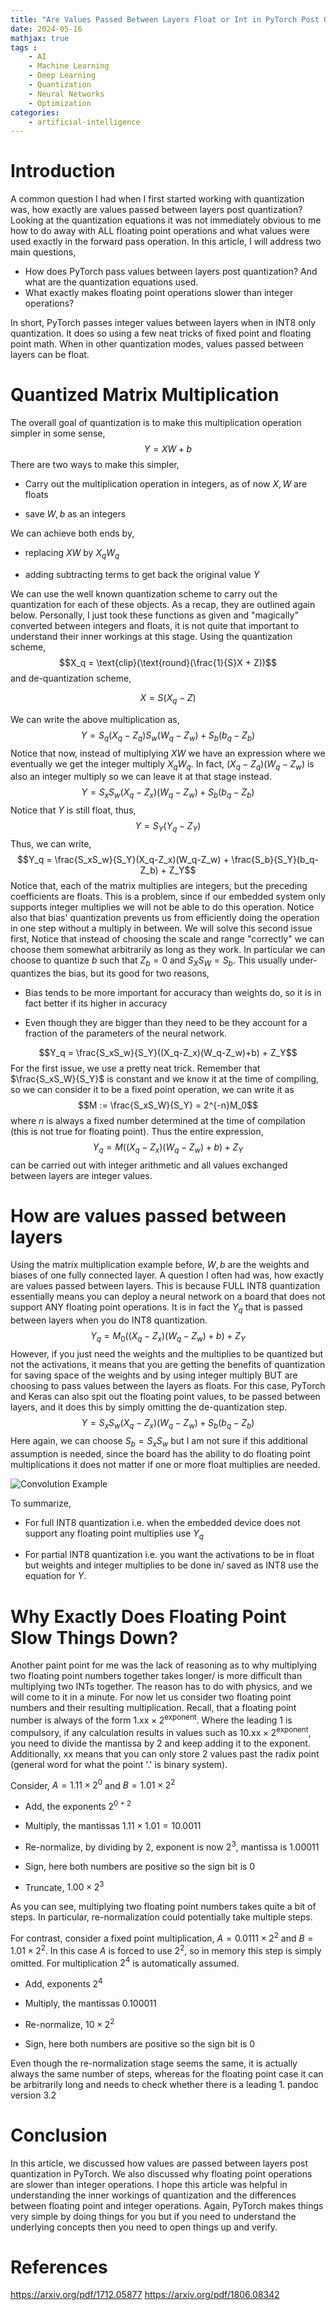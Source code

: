 ```yaml
---
title: "Are Values Passed Between Layers Float or Int in PyTorch Post Quantization?"
date: 2024-05-16
mathjax: true
tags : 
    - AI
    - Machine Learning
    - Deep Learning
    - Quantization
    - Neural Networks
    - Optimization
categories:
    - artificial-intelligence
---
```


# Introduction
A common question I had when I first started working with quantization was, how exactly are values passed between layers post quantization? Looking at the quantization equations it was not immediately obvious to me how to do away with ALL floating point operations and what values were used exactly in the forward pass operation. 
In this article, I will address two main questions,
- How does PyTorch pass values between layers post quantization? And what are the quantization equations used. 
- What exactly makes floating point operations slower than integer operations?

In short, PyTorch passes integer values between layers when in INT8 only quantization. It does so using a few neat tricks of fixed point and floating point math. When in other quantization modes, values passed between layers can be float. 

# Quantized Matrix Multiplication

The overall goal of quantization is to make this multiplication operation simpler in some sense, $$Y = XW +b$$ There are two ways to make this simpler,

-   Carry out the multiplication operation in integers, as of now $X,W$ are floats

-   save $W,b$ as an integers

We can achieve both ends by,

-   replacing $XW$ by $X_qW_q$

-   adding subtracting terms to get back the original value $Y$

We can use the well known quantization scheme to carry out the quantization for each of these objects. As a recap, they are outlined again below. Personally, I just took these functions as given and "magically" converted between integers and floats, it is not quite that important to understand their inner workings at this stage. Using the quantization scheme, $$X_q = \text{clip}(\text{round}(\frac{1}{S}X + Z))$$ and de-quantization scheme,

$$X = S(X_q-Z)$$

We can write the above multiplication as, $$Y = S_q(X_q-Z_q)S_w(W_q-Z_w) + S_b(b_q-Z_b)$$ Notice that now, instead of multiplying $XW$ we have an expression where we eventually we get the integer multiply $X_qW_q$. In fact, $(X_q-Z_q)(W_q-Z_w)$ is also an integer multiply so we can leave it at that stage instead. $$Y = S_xS_w(X_q-Z_x)(W_q-Z_w) + S_b(b_q-Z_b)$$ Notice that $Y$ is still float, thus, $$Y = S_Y(Y_q - Z_Y)$$ Thus, we can write, $$Y_q = \frac{S_xS_w}{S_Y}(X_q-Z_x)(W_q-Z_w) + \frac{S_b}{S_Y}(b_q-Z_b) + Z_Y$$ Notice that, each of the matrix multiplies are integers, but the preceding coefficients are floats. This is a problem, since if our embedded system only supports integer multiplies we will not be able to do this operation. Notice also that bias' quantization prevents us from efficiently doing the operation in one step without a multiply in between. We will solve this second issue first, Notice that instead of choosing the scale and range "correctly\" we can choose them somewhat arbitrarily as long as they work. In particular we can choose to quantize $b$ such that $Z_b = 0$ and $S_XS_W = S_b$. This usually under-quantizes the bias, but its good for two reasons,

-   Bias tends to be more important for accuracy than weights do, so it is in fact better if its higher in accuracy

-   Even though they are bigger than they need to be they account for a fraction of the parameters of the neural network.

$$Y_q = \frac{S_xS_w}{S_Y}((X_q-Z_x)(W_q-Z_w)+b) + Z_Y$$ For the first issue, we use a pretty neat trick. Remember that $\frac{S_xS_W}{S_Y}$ is constant and we know it at the time of compiling, so we can consider it to be a fixed point operation, we can write it as $$M := \frac{S_xS_W}{S_Y} = 2^{-n}M_0$$ where $n$ is always a fixed number determined at the time of compilation (this is not true for floating point). Thus the entire expression, $$Y_q = M((X_q-Z_x)(W_q-Z_w)+b) + Z_Y$$ can be carried out with integer arithmetic and all values exchanged between layers are integer values.

# How are values passed between layers

Using the matrix multiplication example before, $W,b$ are the weights and biases of one fully connected layer. A question I often had was, how exactly are values passed between layers. This is because FULL INT8 quantization essentially means you can deploy a neural network on a board that does not support ANY floating point operations. It is in fact the $Y_q$ that is passed between layers when you do INT8 quantization. $$Y_q = M_0((X_q-Z_x)(W_q-Z_w)+b) + Z_Y$$ However, if you just need the weights and the multiplies to be quantized but not the activations, it means that you are getting the benefits of quantization for saving space of the weights and by using integer multiply BUT are choosing to pass values between the layers as floats. For this case, PyTorch and Keras can also spit out the floating point values, to be passed between layers, and it does this by simply omitting the de-quantization step. $$Y = S_xS_w(X_q-Z_x)(W_q-Z_w) + S_b(b_q-Z_b)$$ Here again, we can choose $S_b = S_xS_w$ but I am not sure if this additional assumption is needed, since the board has the ability to do floating point multiplications it does not matter if one or more float multiplies are needed.

![Convolution Example](quantization-layer-details/QL.png)

To summarize,

-   For full INT8 quantization i.e. when the embedded device does not support any floating point multiplies use $Y_q$

-   For partial INT8 quantization i.e. you want the activations to be in float but weights and integer multiplies to be done in/ saved as INT8 use the equation for $Y$.

# Why Exactly Does Floating Point Slow Things Down?

Another paint point for me was the lack of reasoning as to why multiplying two floating point numbers together takes longer/ is more difficult than multiplying two INTs together. The reason has to do with physics, and we will come to it in a minute. For now let us consider two floating point numbers and their resulting multiplication. Recall, that a floating point number is always of the form $1.\text{xx}\times 2^{\text{exponent}}$. Where the leading $1$ is compulsory, if any calculation results in values such as $10.\text{xx}\times 2^{\text{exponent}}$, you need to divide the mantissa by $2$ and keep adding it to the exponent. Additionally, $\text{xx}$ means that you can only store $2$ values past the radix point (general word for what the point '$.$' is binary system).

Consider, $A = 1.11 \times 2^0$ and $B = 1.01\times 2^2$

-   Add, the exponents $2^{0+2}$

-   Multiply, the mantissas $1.11\times 1.01 = 10.0011$

-   Re-normalize, by dividing by $2$, exponent is now $2^3$, mantissa is 1.00011

-   Sign, here both numbers are positive so the sign bit is $0$

-   Truncate, $1.00\times 2^3$

As you can see, multiplying two floating point numbers takes quite a bit of steps. In particular, re-normalization could potentially take multiple steps.

For contrast, consider a fixed point multiplication, $A = 0.0111 \times 2^2$ and $B = 1.01 \times 2^2$. In this case $A$ is forced to use $2^2$, so in memory this step is simply omitted. For multiplication $2^4$ is automatically assumed.

-   Add, exponents $2^4$

-   Multiply, the mantissas 0.100011

-   Re-normalize, $10\times 2^2$

-   Sign, here both numbers are positive so the sign bit is $0$

Even though the re-normalization stage seems the same, it is actually always the same number of steps, whereas for the floating point case it can be arbitrarily long and needs to check whether there is a leading $1$.
pandoc version 3.2

# Conclusion
In this article, we discussed how values are passed between layers post quantization in PyTorch. We also discussed why floating point operations are slower than integer operations. I hope this article was helpful in understanding the inner workings of quantization and the differences between floating point and integer operations. Again, PyTorch makes things very simple by doing things for you but if you need to understand the underlying concepts then you need to open things up and verify. 

# References
https://arxiv.org/pdf/1712.05877
https://arxiv.org/pdf/1806.08342

